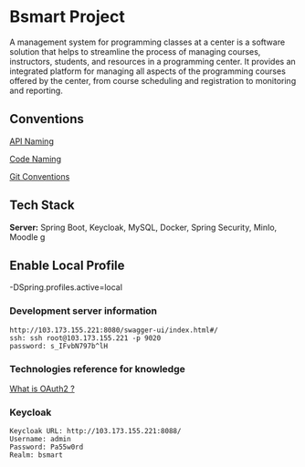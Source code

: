 # Bsmart Project

A management system for programming classes at a center is a software solution that helps to streamline the process of
managing courses, instructors, students, and resources in a programming center. It provides an integrated platform for
managing all aspects of the programming courses offered by the center, from course scheduling and registration to
monitoring and reporting.

## Conventions

[API Naming](https://restfulapi.net/resource-naming/)

[Code Naming](https://www.tutorialspoint.com/why-we-should-follow-the-naming-conventions-in-java#:~:text=In%20Java%2C%20class%20names%20generally,of%20each%20separate%20word%20capitalized.)

[Git Conventions](https://viblo.asia/p/lam-the-nao-de-viet-conventional-commits-cho-de-su-dung-07LKXbb2lV4)

## Tech Stack

**Server:** Spring Boot, Keycloak, MySQL, Docker, Spring Security, MinIo, Moodle
g

## Enable Local Profile

-DSpring.profiles.active=local

### Development server information

```
http://103.173.155.221:8080/swagger-ui/index.html#/ 
ssh: ssh root@103.173.155.221 -p 9020
password: s_IFvbN797b^lH

```

### Technologies reference for knowledge

[What is OAuth2 ?](https://auth0.com/intro-to-iam/what-is-oauth-2#:~:text=OAuth%202.0%2C%20which%20stands%20for,industry%20standard%20for%20online%20authorization.)

### Keycloak

```
Keycloak URL: http://103.173.155.221:8088/
Username: admin
Password: Pa55w0rd
Realm: bsmart
```
